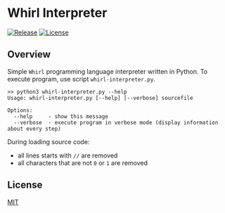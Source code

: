 # Whirl Interpreter

[![Release](https://img.shields.io/github/release/mateuszchudyk/whirl-interpreter.svg?colorB=blue&style=for-the-badge)](https://github.com/mateuszchudyk/whirl-interpreter/releases)
[![License](https://img.shields.io/badge/License-MIT-blue.svg?colorB=blue&style=for-the-badge)](./LICENSE)

## Overview

Simple `Whirl` programming language interpreter written in Python. To execute program, use script `whirl-interpreter.py`.

```
>> python3 whirl-interpreter.py --help
Usage: whirl-interpreter.py [--help] [--verbose] sourcefile

Options:
  --help     - show this message
  --verbose  - execute program in verbose mode (display information about every step)
```

During loading source code:
  - all lines starts with `//` are removed
  - all characters that are not `0` or `1` are removed

## License

[MIT]

[MIT]: LICENSE
